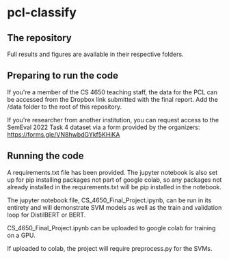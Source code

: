 # pcl-classify

## The repository

Full results and figures are available in their respective folders.

## Preparing to run the code

If you're a member of the CS 4650 teaching staff, the data for the PCL can be accessed from the Dropbox link submitted with the final report. Add the /data folder to the root of this repository.

If you're researcher from another institution, you can request access to the SemEval 2022 Task 4 dataset via a form provided by the organizers: https://forms.gle/VN8hwbdGYkf5KHiKA

## Running the code

A requirements.txt file has been provided. The jupyter notebook is also set up for pip installing packages not part of google colab, so any packages not already installed in the requirements.txt will be pip installed in the notebook.

The jupyter notebook file, CS_4650_Final_Project.ipynb, can be run in its entirety and will demonstrate SVM models as well as the train and validation loop for DistilBERT or BERT. 

CS_4650_Final_Project.ipynb can be uploaded to google colab for training on a GPU.

If uploaded to colab, the project will require preprocess.py for the SVMs.
